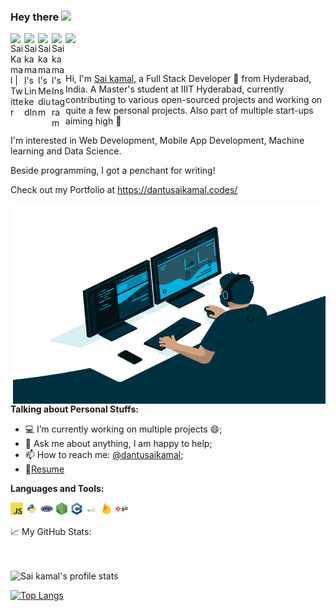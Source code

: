 ### Hey there <img src="https://media.giphy.com/media/hvRJCLFzcasrR4ia7z/giphy.gif" width="25px">

<a href="https://twitter.com/Saikamaldantu">
  <img align="left" alt="Sai Kamal | Twitter" width="22px" src="https://cdn.jsdelivr.net/npm/simple-icons@v3/icons/twitter.svg" />
</a>
<a href="https://www.linkedin.com/in/dantu-sai-kamal/">
  <img align="left" alt="Sai kamal's LinkedIn" width="22px" src="https://cdn.jsdelivr.net/npm/simple-icons@v3/icons/linkedin.svg" />
</a>
<a href="https://dantusaikamal.medium.com/">
  <img align="left" alt="Sai kamal's Medium" width="22px" src="https://cdn.jsdelivr.net/npm/simple-icons@v3/icons/medium.svg" />
</a>
<a href="https://www.instagram.com/sai_kamal7//">
  <img align="left" alt="Sai kamal's Instagram" width="22px" src="https://cdn.jsdelivr.net/npm/simple-icons@v3/icons/instagram.svg" />
</a>


![](https://visitor-badge.glitch.me/badge?page_id=dantusaikamal.Dantusaikamal)

<br />

Hi, I'm [Sai kamal](https://www.linkedin.com/in/dantu-sai-kamal/), a Full Stack Developer 🚀 from Hyderabad, India. 
A Master's student at IIIT Hyderabad, currently contributing to various open-sourced projects and working on quite a few personal projects. Also part of multiple start-ups aiming high 🌟

I'm interested in Web Development, Mobile App Development, Machine learning and Data Science.

Beside programming, I got a penchant for writing!

Check out my Portfolio at https://dantusaikamal.codes/

  <img align="right" alt="GIF" src="https://github.com/Dantusaikamal/Dantusaikamal/blob/main/code.gif?raw=true" width="500" height="320" />
  
**Talking about Personal Stuffs:**

- 💻 I’m currently working on multiple projects :smile:;
- 💬 Ask me about anything, I am happy to help;
- 📫 How to reach me: [@dantusaikamal](https://www.linkedin.com/in/dantu-sai-kamal/);
- 📝[Resume](https://drive.google.com/file/d/1VF88Pgb1wC50tFIppiJ9o2uPKsLsNr2N/view?usp=sharing)

**Languages and Tools:**  

<code><img height="20" src="https://raw.githubusercontent.com/github/explore/80688e429a7d4ef2fca1e82350fe8e3517d3494d/topics/javascript/javascript.png"></code>
<code><img height="20" src="https://raw.githubusercontent.com/github/explore/80688e429a7d4ef2fca1e82350fe8e3517d3494d/topics/python/python.png"></code>
<code><img height="20" src="https://raw.githubusercontent.com/github/explore/80688e429a7d4ef2fca1e82350fe8e3517d3494d/topics/php/php.png"></code>
<code><img height="20" src="https://raw.githubusercontent.com/github/explore/80688e429a7d4ef2fca1e82350fe8e3517d3494d/topics/nodejs/nodejs.png"></code>
<code><img height="20" src="https://raw.githubusercontent.com/github/explore/80688e429a7d4ef2fca1e82350fe8e3517d3494d/topics/cpp/cpp.png"></code>
<code><img height="20" src="https://raw.githubusercontent.com/github/explore/80688e429a7d4ef2fca1e82350fe8e3517d3494d/topics/mysql/mysql.png"></code>
<code><img height="20" src="https://raw.githubusercontent.com/github/explore/80688e429a7d4ef2fca1e82350fe8e3517d3494d/topics/firebase/firebase.png"></code>
<code><img height="20" src="https://raw.githubusercontent.com/github/explore/80688e429a7d4ef2fca1e82350fe8e3517d3494d/topics/git/git.png"></code>


<summary>📈 My GitHub Stats: </summary>
<br>
<br>
<p align="left"> <img align="left" alt="Sai kamal's profile stats" src="https://github-readme-stats.vercel.app/api?username=dantusaikamal&show_icons=true&theme=gotham" alt="dantusaikamal" />

<br>
  
  [![Top Langs](https://github-readme-stats.vercel.app/api/top-langs/?username=dantusaikamal&layout=compact)](https://github.com/dantusaikamal/github-readme-stats)
